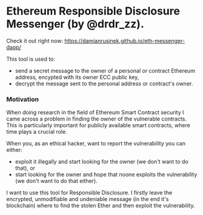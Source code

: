Ethereum Responsible Disclosure Messenger (by @drdr_zz).
========================================

Check it out right now: https://damianrusinek.github.io/eth-messenger-dapp/

This tool is used to:
* send a secret message to the owner of a personal or contract Ethereum address, encypted with its owner ECC public key,
* decrypt the message sent to the personal address or contract's owner.

### Motivation

When doing research in the field of Ethereum Smart Contract security I came across a problem in finding the owner of the vulnerable contracts. This is particularly important for publicly available smart contracts, where time plays a crucial role.

When you, as an ethical hacker, want to report the vulnerability you can either:
* exploit it illegally and start looking for the owner (we don't want to do that), or
* start looking for the owner and hope that noone exploits the vulnerability (we don't want to do that either).

I want to use this tool for Responsible Disclosure. I firstly leave the encrypted, unmodifiable and undeniable message (in the end it's blockchain) where to find the stolen Ether and then exploit the vulnerability.
